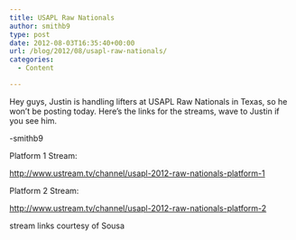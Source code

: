```yaml
---
title: USAPL Raw Nationals
author: smithb9
type: post
date: 2012-08-03T16:35:40+00:00
url: /blog/2012/08/usapl-raw-nationals/
categories:
  - Content

---
```

Hey guys, Justin is handling lifters at USAPL Raw Nationals in Texas, so he won&#8217;t be posting today. Here&#8217;s the links for the streams, wave to Justin if you see him.

-smithb9

Platform 1 Stream:

<http://www.ustream.tv/channel/usapl-2012-raw-nationals-platform-1>

Platform 2 Stream:

<http://www.ustream.tv/channel/usapl-2012-raw-nationals-platform-2>

stream links courtesy of Sousa